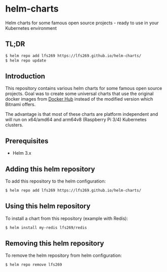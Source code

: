 # helm-charts
Helm charts for some famous open source projects - ready to use in your Kubernetes environment

## TL;DR

```bash
$ helm repo add lfs269 https://lfs269.github.io/helm-charts/
$ helm repo update
```

## Introduction

This repository contains various helm charts for some famous open source projects.
Goal was to create some universal charts that use the original docker images from [Docker Hub](https://hub.docker.com) instead of the modified version which Bitnami offers.

The advantage is that most of these charts are platform independent and will run on x64/amd64 and arm64v8 (Raspberry Pi 3/4) Kubernetes clusters.

## Prerequisites

- Helm 3.x

## Adding this helm repository

To add this repository to the helm configuration:

```bash
$ helm repo add lfs269 https://lfs269.github.io/helm-charts/
```

## Using this helm repository

To install a chart from this repository (example with Redis):

```bash
$ helm install my-redis lfs269/redis
```

## Removing this helm repository

To remove the helm repository from helm configuration:

```bash
$ helm repo remove lfs269
```
